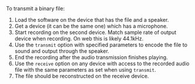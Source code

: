 To transmit a binary file:

1. Load the software on the device that has the file and a speaker.
2. Get a device (it can be the same one) which has a microphone.
3. Start recording on the second device. Match sample rate of output device when recording. On web this is likely 44.1kHz.
4. Use the `transmit` option with specified parameters to encode the file to sound and output through the speaker.
5. End the recording after the audio transmission finishes playing.
6. Use the `receive` option on any device with access to the recorded audio file with the same parameters as set when using `transmit`.
7. The file should be reconstructed on the receive device.